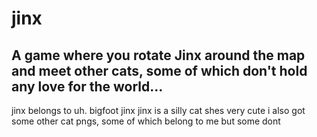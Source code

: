 # jinx
## A game where you rotate Jinx around the map and meet other cats, some of which don't hold any love for the world...

jinx belongs to uh. bigfoot jinx
jinx is a silly cat shes very cute
i also got some other cat pngs, some of which belong to me but some dont
